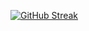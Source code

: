 [![GitHub Streak](https://github-readme-streak-stats.herokuapp.com?user=LubomirPacheliev&theme=github-dark)](https://git.io/streak-stats)
